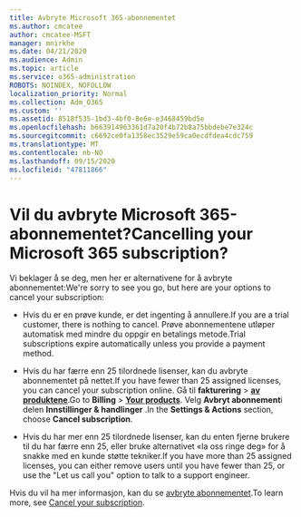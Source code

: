 ```yaml
---
title: Avbryte Microsoft 365-abonnementet
ms.author: cmcatee
author: cmcatee-MSFT
manager: mnirkhe
ms.date: 04/21/2020
ms.audience: Admin
ms.topic: article
ms.service: o365-administration
ROBOTS: NOINDEX, NOFOLLOW
localization_priority: Normal
ms.collection: Adm_O365
ms.custom: ''
ms.assetid: 8518f535-1bd3-4bf0-8e6e-e3468459bd5e
ms.openlocfilehash: b663914963361d7a20f4b72b8a75bbdebe7e324c
ms.sourcegitcommit: c6692ce0fa1358ec3529e59ca0ecdfdea4cdc759
ms.translationtype: MT
ms.contentlocale: nb-NO
ms.lasthandoff: 09/15/2020
ms.locfileid: "47811866"
---
```

# <a name="cancelling-your-microsoft-365-subscription"></a><span data-ttu-id="2d41e-102">Vil du avbryte Microsoft 365-abonnementet?</span><span class="sxs-lookup"><span data-stu-id="2d41e-102">Cancelling your Microsoft 365 subscription?</span></span>

<span data-ttu-id="2d41e-103">Vi beklager å se deg, men her er alternativene for å avbryte abonnementet:</span><span class="sxs-lookup"><span data-stu-id="2d41e-103">We're sorry to see you go, but here are your options to cancel your subscription:</span></span>
  
- <span data-ttu-id="2d41e-104">Hvis du er en prøve kunde, er det ingenting å annullere.</span><span class="sxs-lookup"><span data-stu-id="2d41e-104">If you are a trial customer, there is nothing to cancel.</span></span> <span data-ttu-id="2d41e-105">Prøve abonnementene utløper automatisk med mindre du oppgir en betalings metode.</span><span class="sxs-lookup"><span data-stu-id="2d41e-105">Trial subscriptions expire automatically unless you provide a payment method.</span></span>

- <span data-ttu-id="2d41e-106">Hvis du har færre enn 25 tilordnede lisenser, kan du avbryte abonnementet på nettet.</span><span class="sxs-lookup"><span data-stu-id="2d41e-106">If you have fewer than 25 assigned licenses, you can cancel your subscription online.</span></span> <span data-ttu-id="2d41e-107">Gå til **fakturering** \> **[av produktene](https://go.microsoft.com/fwlink/p/?linkid=842054)**.</span><span class="sxs-lookup"><span data-stu-id="2d41e-107">Go to **Billing** \> **[Your products](https://go.microsoft.com/fwlink/p/?linkid=842054)**.</span></span> <span data-ttu-id="2d41e-108">Velg **Avbryt abonnement**i delen **Innstillinger & handlinger** .</span><span class="sxs-lookup"><span data-stu-id="2d41e-108">In the **Settings & Actions** section, choose **Cancel subscription**.</span></span>

- <span data-ttu-id="2d41e-109">Hvis du har mer enn 25 tilordnede lisenser, kan du enten fjerne brukere til du har færre enn 25, eller bruke alternativet «la oss ringe deg» for å snakke med en kunde støtte tekniker.</span><span class="sxs-lookup"><span data-stu-id="2d41e-109">If you have more than 25 assigned licenses, you can either remove users until you have fewer than 25, or use the "Let us call you" option to talk to a support engineer.</span></span>

<span data-ttu-id="2d41e-110">Hvis du vil ha mer informasjon, kan du se [avbryte abonnementet](https://docs.microsoft.com/microsoft-365/commerce/subscriptions/cancel-your-subscription).</span><span class="sxs-lookup"><span data-stu-id="2d41e-110">To learn more, see [Cancel your subscription](https://docs.microsoft.com/microsoft-365/commerce/subscriptions/cancel-your-subscription).</span></span>